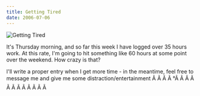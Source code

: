 ```yaml
---
title: Getting Tired
date: 2006-07-06
---
```


![Getting Tired](https://source.unsplash.com/FHnnjk1Yj7Y/1600x900)

It's Thursday morning, and so far this week I have logged over 35 hours work. At this rate, I'm going to hit something like 60 hours at some point over the weekend. How crazy is that?

I'll write a proper entry when I get more time - in the meantime, feel free to message me and give me some distraction/entertainment Ã Ã Ã Ã °Ã Ã Ã Ã Ã Ã Ã Ã Ã Ã Ã Ã 